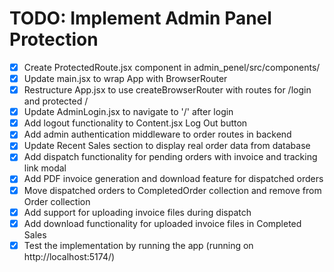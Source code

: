 # TODO: Implement Admin Panel Protection

- [x] Create ProtectedRoute.jsx component in admin_penel/src/components/
- [x] Update main.jsx to wrap App with BrowserRouter
- [x] Restructure App.jsx to use createBrowserRouter with routes for /login and protected /
- [x] Update AdminLogin.jsx to navigate to '/' after login
- [x] Add logout functionality to Content.jsx Log Out button
- [x] Add admin authentication middleware to order routes in backend
- [x] Update Recent Sales section to display real order data from database
- [x] Add dispatch functionality for pending orders with invoice and tracking link modal
- [x] Add PDF invoice generation and download feature for dispatched orders
- [x] Move dispatched orders to CompletedOrder collection and remove from Order collection
- [x] Add support for uploading invoice files during dispatch
- [x] Add download functionality for uploaded invoice files in Completed Sales
- [x] Test the implementation by running the app (running on http://localhost:5174/)
